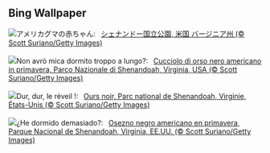## Bing Wallpaper
![](https://www.bing.com/th?id=OHR.SpringCub_JA-JP5808009798_UHD.jpg&w=1000)アメリカグマの赤ちゃん:&nbsp;&ensp;[シェナンドー国立公園, 米国 バージニア州 (© Scott Suriano/Getty Images)](https://www.bing.com/th?id=OHR.SpringCub_JA-JP5808009798_UHD.jpg)
<br><br/>
![](https://www.bing.com/th?id=OHR.SpringCub_IT-IT3204058586_UHD.jpg&w=1000)Non avrò mica dormito troppo a lungo?:&nbsp;&ensp;[Cucciolo di orso nero americano in primavera, Parco Nazionale di Shenandoah, Virginia, USA (© Scott Suriano/Getty Images)](https://www.bing.com/th?id=OHR.SpringCub_IT-IT3204058586_UHD.jpg)
<br><br/>
![](https://www.bing.com/th?id=OHR.SpringCub_FR-FR8522482768_UHD.jpg&w=1000)Dur, dur, le réveil !:&nbsp;&ensp;[Ours noir, Parc national de Shenandoah, Virginie, États-Unis (© Scott Suriano/Getty Images)](https://www.bing.com/th?id=OHR.SpringCub_FR-FR8522482768_UHD.jpg)
<br><br/>
![](https://www.bing.com/th?id=OHR.SpringCub_ES-ES9139534985_UHD.jpg&w=1000)¿He dormido demasiado?:&nbsp;&ensp;[Osezno negro americano en primavera, Parque Nacional de Shenandoah, Virginia, EE.UU. (© Scott Suriano/Getty Images)](https://www.bing.com/th?id=OHR.SpringCub_ES-ES9139534985_UHD.jpg)
<br><br/>
